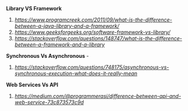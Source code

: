 
**Library VS Framework**

  1. *https://www.programcreek.com/2011/09/what-is-the-difference-between-a-java-library-and-a-framework/*
  2. *https://www.geeksforgeeks.org/software-framework-vs-library/*
  3. *https://stackoverflow.com/questions/148747/what-is-the-difference-between-a-framework-and-a-library*

**Synchronous Vs Asynchronous** - 

  1. *https://stackoverflow.com/questions/748175/asynchronous-vs-synchronous-execution-what-does-it-really-mean*
  
**Web Services Vs API**
  
  1. *https://medium.com/@programmerasi/difference-between-api-and-web-service-73c873573c9d*
